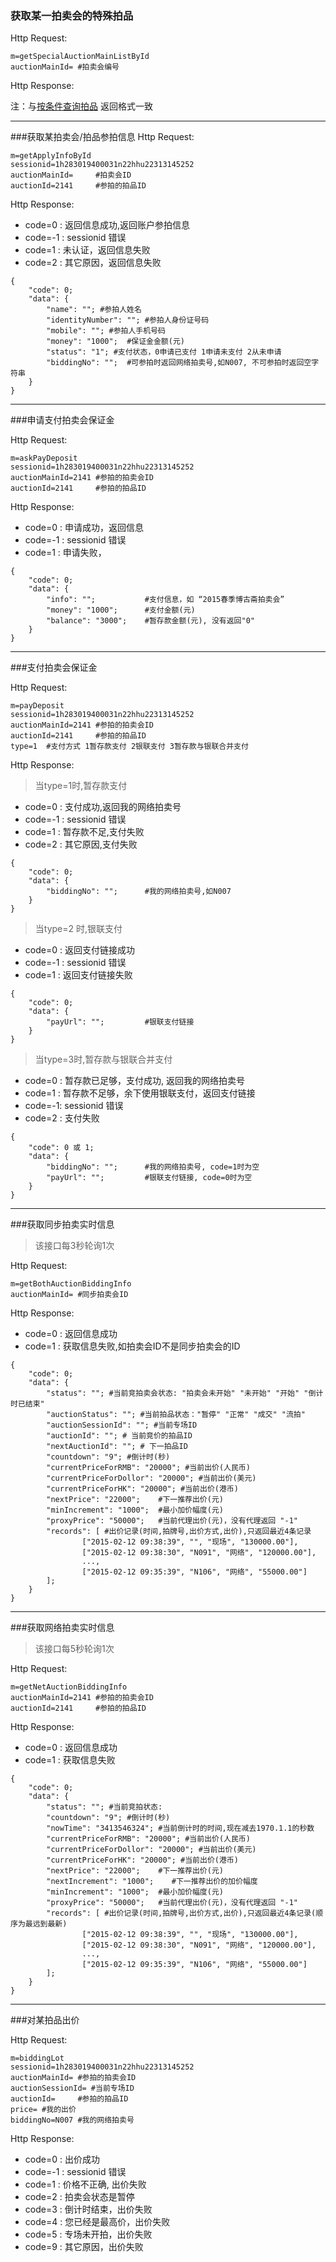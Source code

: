 ### <a name="1">获取某一拍卖会的特殊拍品</a>
Http Request: 

```
m=getSpecialAuctionMainListById
auctionMainId= #拍卖会编号
```
Http Response:

注：与[按条件查询拍品](../首页/拍品信息相关接口.md) 返回格式一致

---
###<a name="2">获取某拍卖会/拍品参拍信息</a>
Http Request: 

```
m=getApplyInfoById
sessionid=1h283019400031n22hhu22313145252
auctionMainId=     #拍卖会ID
auctionId=2141     #参拍的拍品ID
```
Http Response:

- code=0  : 返回信息成功,返回账户参拍信息
- code=-1 : sessionid 错误
- code=1  : 未认证，返回信息失败
- code=2  : 其它原因，返回信息失败

``` 
{ 
    "code": 0;
    "data": {
    	"name": ""; #参拍人姓名
    	"identityNumber": ""; #参拍人身份证号码
    	"mobile": ""; #参拍人手机号码
    	"money": "1000";  #保证金金额(元)
    	"status": "1"; #支付状态，0申请已支付 1申请未支付 2从未申请
    	"biddingNo": "";  #可参拍时返回网络拍卖号,如N007, 不可参拍时返回空字符串
	}
}
```
---
###<a name="3">申请支付拍卖会保证金</a>

Http Request: 

```
m=askPayDeposit
sessionid=1h283019400031n22hhu22313145252
auctionMainId=2141 #参拍的拍卖会ID
auctionId=2141     #参拍的拍品ID
```
Http Response:

- code=0 : 申请成功，返回信息
- code=-1 : sessionid 错误
- code=1 : 申请失败，

``` 
{ 
    "code": 0;
    "data": {
    	"info": "";           #支付信息，如 “2015春季博古斋拍卖会”
    	"money": "1000";      #支付金额(元)
    	"balance": "3000";    #暂存款金额(元), 没有返回"0"
	}
}
```
---
###<a name="4">支付拍卖会保证金</a>

Http Request: 

```
m=payDeposit
sessionid=1h283019400031n22hhu22313145252
auctionMainId=2141 #参拍的拍卖会ID
auctionId=2141     #参拍的拍品ID
type=1  #支付方式 1暂存款支付 2银联支付 3暂存款与银联合并支付
```
Http Response:

> 当type=1时,暂存款支付

- code=0  : 支付成功,返回我的网络拍卖号
- code=-1 : sessionid 错误
- code=1  : 暂存款不足,支付失败
- code=2  : 其它原因,支付失败
``` 
{ 
    "code": 0;
    "data": {
    	"biddingNo": "";      #我的网络拍卖号,如N007
	}
}
```

> 当type=2 时,银联支付

- code=0  : 返回支付链接成功
- code=-1 : sessionid 错误
- code=1  : 返回支付链接失败
``` 
{ 
    "code": 0;
    "data": {
    	"payUrl": "";         #银联支付链接
	}
}
```

> 当type=3时,暂存款与银联合并支付

- code=0 : 暂存款已足够，支付成功, 返回我的网络拍卖号
- code=1 : 暂存款不足够，余下使用银联支付，返回支付链接
- code=-1: sessionid 错误
- code=2 : 支付失败
``` 
{ 
    "code": 0 或 1;
    "data": {
    	"biddingNo": "";      #我的网络拍卖号, code=1时为空
    	"payUrl": "";         #银联支付链接, code=0时为空
	}
}
```


---
###<a name="5">获取同步拍卖实时信息</a>

> 该接口每3秒轮询1次

Http Request: 

```
m=getBothAuctionBiddingInfo
auctionMainId= #同步拍卖会ID
```
Http Response:

- code=0 : 返回信息成功
- code=1 : 获取信息失败,如拍卖会ID不是同步拍卖会的ID

``` 
{ 
    "code": 0;
    "data": {
    	"status": ""; #当前竞拍卖会状态: "拍卖会未开始" "未开始" "开始" "倒计时已结束"
    	"auctionStatus": ""; #当前拍品状态："暂停" "正常" "成交" "流拍" 
    	"auctionSessionId": ""; #当前专场ID
    	"auctionId": ""; # 当前竞价的拍品ID
    	"nextAuctionId": ""; # 下一拍品ID
		"countdown": "9"; #倒计时(秒)
		"currentPriceForRMB": "20000"; #当前出价(人民币)
		"currentPriceForDollor": "20000"; #当前出价(美元)
		"currentPriceForHK": "20000"; #当前出价(港币)
		"nextPrice": "22000";    #下一推荐出价(元)
		"minIncrement": "1000";  #最小加价幅度(元)
		"proxyPrice": "50000";   #当前代理出价(元)，没有代理返回 "-1"
    	"records": [ #出价记录(时间,拍牌号,出价方式,出价),只返回最近4条记录
                ["2015-02-12 09:38:39", "", "现场", "130000.00"],
                ["2015-02-12 09:38:30", "N091", "网络", "120000.00"],
                ...,
                ["2015-02-12 09:35:39", "N106", "网络", "55000.00"]
        ];
	}
}
```  

---
###<a name="6">获取网络拍卖实时信息</a>

> 该接口每5秒轮询1次

Http Request: 

```
m=getNetAuctionBiddingInfo
auctionMainId=2141 #参拍的拍卖会ID
auctionId=2141     #参拍的拍品ID
```
Http Response:

- code=0 : 返回信息成功
- code=1 : 获取信息失败

``` 
{ 
    "code": 0;
    "data": {
    	"status": ""; #当前竞拍状态: 
		"countdown": "9"; #倒计时(秒)
		"nowTime": "3413546324"; #当前倒计时的时间,现在减去1970.1.1的秒数
		"currentPriceForRMB": "20000"; #当前出价(人民币)
		"currentPriceForDollor": "20000"; #当前出价(美元)
		"currentPriceForHK": "20000"; #当前出价(港币)
		"nextPrice": "22000";    #下一推荐出价(元)
		"nextIncrement": "1000";    #下一推荐出价的加价幅度
		"minIncrement": "1000";  #最小加价幅度(元)
		"proxyPrice": "50000";   #当前代理出价(元)，没有代理返回 "-1"
    	"records": [ #出价记录(时间,拍牌号,出价方式,出价),只返回最近4条记录(顺序为最远到最新)
                ["2015-02-12 09:38:39", "", "现场", "130000.00"],
                ["2015-02-12 09:38:30", "N091", "网络", "120000.00"],
                ...,
                ["2015-02-12 09:35:39", "N106", "网络", "55000.00"]
        ];
	}
}
```  

---
###<a name="7">对某拍品出价</a>

Http Request: 

```
m=biddingLot
sessionid=1h283019400031n22hhu22313145252
auctionMainId= #参拍的拍卖会ID
auctionSessionId= #当前专场ID
auctionId=     #参拍的拍品ID
price= #我的出价
biddingNo=N007 #我的网络拍卖号
```
Http Response:

- code=0 : 出价成功
- code=-1 : sessionid 错误
- code=1 : 价格不正确, 出价失败
- code=2 : 拍卖会状态是暂停
- code=3 : 倒计时结束，出价失败
- code=4 : 您已经是最高价，出价失败
- code=5 : 专场未开拍，出价失败
- code=9 : 其它原因，出价失败

